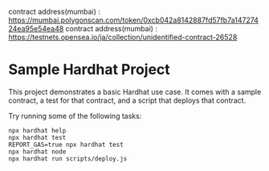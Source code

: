 contract address(mumbai) : https://mumbai.polygonscan.com/token/0xcb042a8142887fd57fb7a14727424ea95e54ea48
contract address(mumbai) : https://testnets.opensea.io/ja/collection/unidentified-contract-26528

# Sample Hardhat Project

This project demonstrates a basic Hardhat use case. It comes with a sample contract, a test for that contract, and a script that deploys that contract.

Try running some of the following tasks:

```shell
npx hardhat help
npx hardhat test
REPORT_GAS=true npx hardhat test
npx hardhat node
npx hardhat run scripts/deploy.js
```
